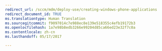 ```yaml
---
redirect_url: /sccm/mdm/deploy-use/creating-windows-phone-applications
redirect_document_id: TRUE
ms.translationtype: Human Translation
ms.sourcegitcommit: f9097014c7e988ec8e139e518355c4efb19172b3
ms.openlocfilehash: 1a7e98b8edb3266e99204d85ca66ed23e32f7c0a
ms.contentlocale: zh-cn
ms.lasthandoff: 05/17/2017

---
```


